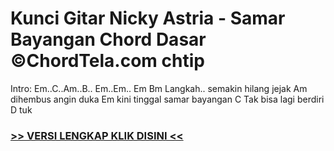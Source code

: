 
 # Kunci Gitar Nicky Astria - Samar Bayangan Chord Dasar ©ChordTela.com chtip


Intro: Em..C..Am..B.. Em..Em.. Em Bm Langkah.. semakin hilang jejak Am dihembus angin duka Em kini tinggal samar bayangan C Tak bisa lagi berdiri D tuk

###  <a href="https://shortlighzx.web.app?sq=Kunci Gitar Nicky Astria - Samar Bayangan Chord Dasar ©ChordTela.com"> >> VERSI LENGKAP KLIK DISINI << </a>
